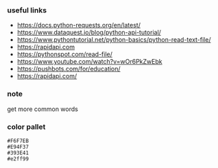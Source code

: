 


### useful links
- https://docs.python-requests.org/en/latest/
- https://www.dataquest.io/blog/python-api-tutorial/
- https://www.pythontutorial.net/python-basics/python-read-text-file/
- https://rapidapi.com
- https://pythonspot.com/read-file/
- https://www.youtube.com/watch?v=wOr6PkZwEbk
- https://pushbots.com/for/education/
- https://rapidapi.com/

### note
get more common words

### color pallet
    #F6F7EB
    #E94F37
    #393E41
    #e2ff99

